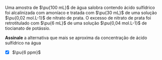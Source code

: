 Uma amostra de  $\pu{100 mL}$ de água salobra contendo ácido sulfídrico foi alcalinizada com amoníaco e tratada com  $\pu{30 mL}$ de uma solução $\pu{0,02 mol.L-1}$ de nitrato de prata. O excesso de nitrato de prata foi retrotitulado com  $\pu{6 mL}$ de uma solução $\pu{0,04 mol.L-1}$ de tiocianato de potássio.

**Assinale** a alternativa que mais se aproxima da concentração de ácido sulfídrico na água

- [x] $\pu{6 ppm}$
